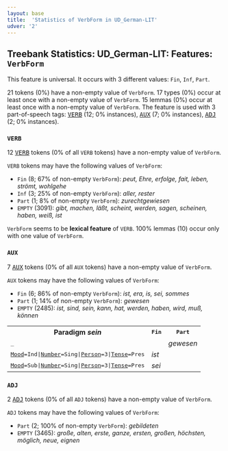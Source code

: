 ```yaml
---
layout: base
title:  'Statistics of VerbForm in UD_German-LIT'
udver: '2'
---
```


## Treebank Statistics: UD_German-LIT: Features: `VerbForm`

This feature is universal.
It occurs with 3 different values: `Fin`, `Inf`, `Part`.

21 tokens (0%) have a non-empty value of `VerbForm`.
17 types (0%) occur at least once with a non-empty value of `VerbForm`.
15 lemmas (0%) occur at least once with a non-empty value of `VerbForm`.
The feature is used with 3 part-of-speech tags: <tt><a href="de_lit-pos-VERB.html">VERB</a></tt> (12; 0% instances), <tt><a href="de_lit-pos-AUX.html">AUX</a></tt> (7; 0% instances), <tt><a href="de_lit-pos-ADJ.html">ADJ</a></tt> (2; 0% instances).

### `VERB`

12 <tt><a href="de_lit-pos-VERB.html">VERB</a></tt> tokens (0% of all `VERB` tokens) have a non-empty value of `VerbForm`.

`VERB` tokens may have the following values of `VerbForm`:

* `Fin` (8; 67% of non-empty `VerbForm`): <em>peut, Ehre, erfolge, fait, leben, strömt, wohlgehe</em>
* `Inf` (3; 25% of non-empty `VerbForm`): <em>aller, rester</em>
* `Part` (1; 8% of non-empty `VerbForm`): <em>zurechtgewiesen</em>
* `EMPTY` (3091): <em>gibt, machen, läßt, scheint, werden, sagen, scheinen, haben, weiß, ist</em>

`VerbForm` seems to be **lexical feature** of `VERB`. 100% lemmas (10) occur only with one value of `VerbForm`.

### `AUX`

7 <tt><a href="de_lit-pos-AUX.html">AUX</a></tt> tokens (0% of all `AUX` tokens) have a non-empty value of `VerbForm`.

`AUX` tokens may have the following values of `VerbForm`:

* `Fin` (6; 86% of non-empty `VerbForm`): <em>ist, era, is, sei, sommes</em>
* `Part` (1; 14% of non-empty `VerbForm`): <em>gewesen</em>
* `EMPTY` (2485): <em>ist, sind, sein, kann, hat, werden, haben, wird, muß, können</em>

<table>
  <tr><th>Paradigm <i>sein</i></th><th><tt>Fin</tt></th><th><tt>Part</tt></th></tr>
  <tr><td><tt>_</tt></td><td></td><td><em>gewesen</em></td></tr>
  <tr><td><tt><tt><a href="de_lit-feat-Mood.html">Mood</a></tt><tt>=Ind</tt>|<tt><a href="de_lit-feat-Number.html">Number</a></tt><tt>=Sing</tt>|<tt><a href="de_lit-feat-Person.html">Person</a></tt><tt>=3</tt>|<tt><a href="de_lit-feat-Tense.html">Tense</a></tt><tt>=Pres</tt></tt></td><td><em>ist</em></td><td></td></tr>
  <tr><td><tt><tt><a href="de_lit-feat-Mood.html">Mood</a></tt><tt>=Sub</tt>|<tt><a href="de_lit-feat-Number.html">Number</a></tt><tt>=Sing</tt>|<tt><a href="de_lit-feat-Person.html">Person</a></tt><tt>=3</tt>|<tt><a href="de_lit-feat-Tense.html">Tense</a></tt><tt>=Pres</tt></tt></td><td><em>sei</em></td><td></td></tr>
</table>

### `ADJ`

2 <tt><a href="de_lit-pos-ADJ.html">ADJ</a></tt> tokens (0% of all `ADJ` tokens) have a non-empty value of `VerbForm`.

`ADJ` tokens may have the following values of `VerbForm`:

* `Part` (2; 100% of non-empty `VerbForm`): <em>gebildeten</em>
* `EMPTY` (3465): <em>große, alten, erste, ganze, ersten, großen, höchsten, möglich, neue, eignen</em>

